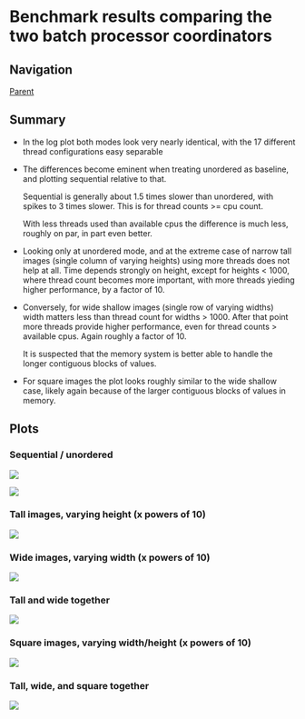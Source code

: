 # Benchmark results comparing the two batch processor coordinators

## Navigation

[Parent](../README.md)

## Summary

  - In the log plot both modes look very nearly identical, with the
    17 different thread configurations easy separable

  - The differences become eminent when treating unordered as
    baseline, and plotting sequential relative to that.

    Sequential is generally about 1.5 times slower than unordered,
    with spikes to 3 times slower. This is for thread counts >= cpu
    count.

    With less threads used than available cpus the difference is much
    less, roughly on par, in part even better.

  - Looking only at unordered mode, and at the extreme case of narrow
    tall images (single column of varying heights) using more threads
    does not help at all. Time depends strongly on height, except for
    heights < 1000, where thread count becomes more important, with
    more threads yieding higher performance, by a factor of 10.

  - Conversely, for wide shallow images (single row of varying widths)
    width matters less than thread count for widths > 1000. After that
    point more threads provide higher performance, even for thread
    counts > available cpus. Again roughly a factor of 10.

    It is suspected that the memory system is better able to handle
    the longer contiguous blocks of values.

  - For square images the plot looks roughly similar to the wide
    shallow case, likely again because of the larger contiguous blocks
    of values in memory.

## Plots

### Sequential / unordered

![](image-from-value-1.svg)

![](image-from-value-2.svg)

### Tall images, varying height (x powers of 10)

![](image-from-value-3.svg)

### Wide images, varying width (x powers of 10)

![](image-from-value-4.svg)

### Tall and wide together

![](image-from-value-5.svg)

### Square images, varying width/height (x powers of 10)

![](image-from-value-6.svg)

### Tall, wide, and square together

![](image-from-value-7.svg)
